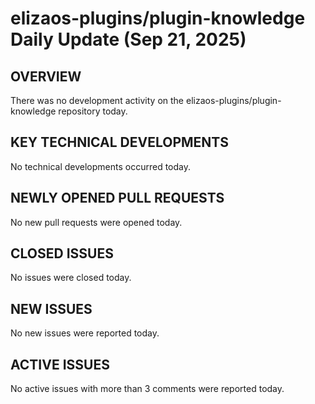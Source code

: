 # elizaos-plugins/plugin-knowledge Daily Update (Sep 21, 2025)
## OVERVIEW 
There was no development activity on the elizaos-plugins/plugin-knowledge repository today.

## KEY TECHNICAL DEVELOPMENTS
No technical developments occurred today.

## NEWLY OPENED PULL REQUESTS
No new pull requests were opened today.

## CLOSED ISSUES
No issues were closed today.

## NEW ISSUES
No new issues were reported today.

## ACTIVE ISSUES
No active issues with more than 3 comments were reported today.